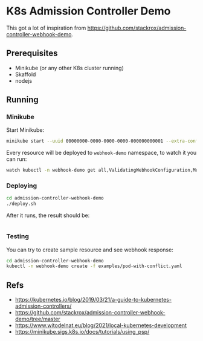 # K8s Admission Controller Demo

This got a lot of inspiration from https://github.com/stackrox/admission-controller-webhook-demo.

## Prerequisites

* Minikube (or any other K8s cluster running)
* Skaffold
* nodejs

## Running

### Minikube

Start Minikube:

```bash
minikube start --uuid 00000000-0000-0000-0000-000000000001 --extra-config=apiserver.enable-admission-plugins=ValidatingAdmissionWebhook
```

Every resource will be deployed to `webhook-demo` namespace, to watch it you can run:

```bash
watch kubectl -n webhook-demo get all,ValidatingWebhookConfiguration,MutatingWebhookConfiguration
```

### Deploying

```bash
cd admission-controller-webhook-demo
./deploy.sh
```

After it runs, the result should be:

```bash

```

### Testing

You can try to create sample resource and see webhook response:

```bash
cd admission-controller-webhook-demo
kubectl -n webhook-demo create -f examples/pod-with-conflict.yaml
```

## Refs

* https://kubernetes.io/blog/2019/03/21/a-guide-to-kubernetes-admission-controllers/
* https://github.com/stackrox/admission-controller-webhook-demo/tree/master
* https://www.witodelnat.eu/blog/2021/local-kubernetes-development
* https://minikube.sigs.k8s.io/docs/tutorials/using_psp/